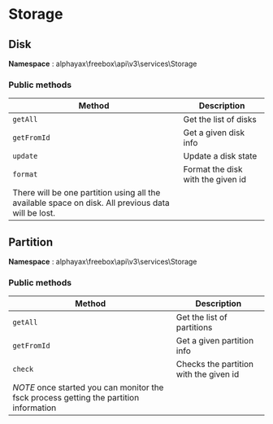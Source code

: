 
# Storage


## Disk

**Namespace**  : alphayax\freebox\api\v3\services\Storage

### Public methods

| Method | Description |
|---|---|
| `getAll` | Get the list of disks | 
| `getFromId` | Get a given disk info | 
| `update` | Update a disk state | 
| `format` | Format the disk with the given id
There will be one partition using all the available space on disk. All previous data will be lost. | 

## Partition

**Namespace**  : alphayax\freebox\api\v3\services\Storage

### Public methods

| Method | Description |
|---|---|
| `getAll` | Get the list of partitions | 
| `getFromId` | Get a given partition info | 
| `check` | Checks the partition with the given id
*NOTE* once started you can monitor the fsck process getting the partition information | 
